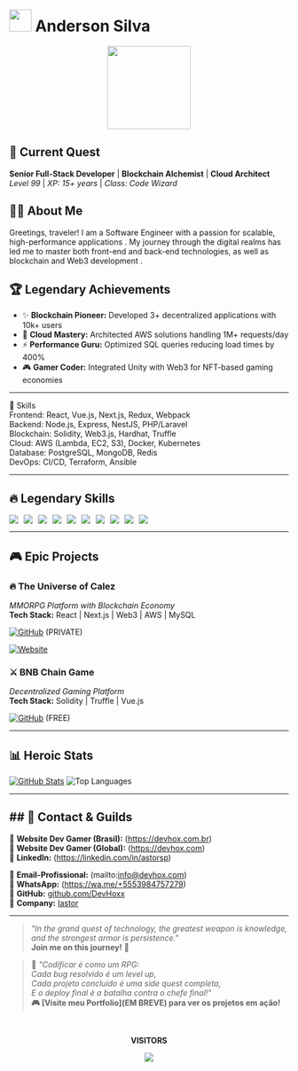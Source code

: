 # <img src="https://cdn.jsdelivr.net/gh/devicons/devicon/icons/react/react-original.svg" width="40" /> Anderson Silva 
<div align="center">
  <img src="https://media.tenor.com/4tHn0G0XQ3EAAAAC/epic-gamer.gif" width="150" />
</div>



## 🏰 **Current Quest**  
**Senior Full-Stack Developer** | **Blockchain Alchemist** | **Cloud Architect**  
*Level 99* | *XP: 15+ years* | *Class: Code Wizard*  

## 🧙‍♂️ About Me
Greetings, traveler! I am a Software Engineer with a passion for scalable, high-performance applications . My journey through the digital realms has led me to master both front-end and back-end technologies, as well as blockchain and Web3 development .

## 🏆 **Legendary Achievements**  
- ✨ **Blockchain Pioneer:** Developed 3+ decentralized applications with 10k+ users  
- 🚀 **Cloud Mastery:** Architected AWS solutions handling 1M+ requests/day  
- ⚡ **Performance Guru:** Optimized SQL queries reducing load times by 400%  
- 🎮 **Gamer Coder:** Integrated Unity with Web3 for NFT-based gaming economies
  
---

📌 Skills  
Frontend: React, Vue.js, Next.js, Redux, Webpack  
Backend: Node.js, Express, NestJS, PHP/Laravel  
Blockchain: Solidity, Web3.js, Hardhat, Truffle  
Cloud: AWS (Lambda, EC2, S3), Docker, Kubernetes  
Database: PostgreSQL, MongoDB, Redis  
DevOps: CI/CD, Terraform, Ansible  

---

## 🔥 **Legendary Skills**  
<div style="display: flex; flex-wrap: wrap; gap: 10px;">
  <!-- Frontend -->
  <img src="https://img.shields.io/badge/HTML5-E34F26?style=for-the-badge&logo=html5&logoColor=white"/>
  <img src="https://img.shields.io/badge/CSS3-1572B6?style=for-the-badge&logo=css3&logoColor=white"/>
  <img src="https://img.shields.io/badge/React-61DAFB?style=for-the-badge&logo=react&logoColor=black"/>
  <img src="https://img.shields.io/badge/Next.js-000000?style=for-the-badge&logo=next.js&logoColor=white"/>
  <img src="https://img.shields.io/badge/Vue.js-4FC08D?style=for-the-badge&logo=vue.js&logoColor=white"/>

  <!-- Backend -->
  <img src="https://img.shields.io/badge/Node.js-339933?style=for-the-badge&logo=node.js&logoColor=white"/>
  <img src="https://img.shields.io/badge/PHP-777BB4?style=for-the-badge&logo=php&logoColor=white"/>
  <img src="https://img.shields.io/badge/AWS-232F3E?style=for-the-badge&logo=amazon-aws&logoColor=white"/>

  <!-- Blockchain -->
  <img src="https://img.shields.io/badge/Web3-15A6A6?style=for-the-badge&logo=web3.js&logoColor=white"/>
  <img src="https://img.shields.io/badge/Solidity-363636?style=for-the-badge&logo=ethereum&logoColor=white"/>
</div>

---

## 🎮 **Epic Projects**  
### 🔥 **The Universe of Calez**  
*MMORPG Platform with Blockchain Economy*  
**Tech Stack:** React | Next.js | Web3 | AWS | MySQL  

[![GitHub](https://img.shields.io/badge/GitHub-100000?style=for-the-badge&logo=github&logoColor=white)](https://github.com/DevHoxx/universe-of-calez---BKP) (PRIVATE)  

[![Website](https://img.shields.io/badge/Website-008080?style=for-the-badge)](https://universeofcalez.com)  

### ⚔️ **BNB Chain Game**  
*Decentralized Gaming Platform*  
**Tech Stack:** Solidity | Truffle | Vue.js  

[![GitHub](https://img.shields.io/badge/GitHub-100000?style=for-the-badge&logo=github&logoColor=white)](https://github.com/DevHoxx/smart-contract-bnb-game-web) (FREE)  

---

## 📊 **Heroic Stats**  
[![GitHub Stats](https://github-readme-stats.vercel.app/api?username=DevHoxx&show_icons=true&theme=radical)](https://github.com/DevHoxx) 
![Top Languages](https://github-readme-stats.vercel.app/api/top-langs/?username=DevHoxx&layout=compact&theme=radical&langs_count=10)  

---

## ## 🏹 Contact & Guilds  
🔹 **Website Dev Gamer (Brasil):** (https://devhox.com.br)  
🔹 **Website Dev Gamer (Global):** (https://devhox.com)  
🔹 **LinkedIn:** (https://linkedin.com/in/astorsp) 

🔹 **Email-Profissional:** (mailto:info@devhox.com)  
🔹 **WhatsApp:** (https://wa.me/+5553984757279)  
🔹 **GitHub:** [github.com/DevHoxx](https://github.com/DevHoxx)  
🔹 **Company:** [Iastor](https://iastor.com)  

---

> *"In the grand quest of technology, the greatest weapon is knowledge, and the strongest armor is persistence."*  
> **Join me on this journey!** 🚀

> 🌟 *"Codificar é como um RPG:  
> Cada bug resolvido é um level up,  
> Cada projeto concluído é uma side quest completa,  
> E o deploy final é a batalha contra o chefe final!"*  
> **🎮 [Visite meu Portfolio](EM BREVE) para ver os projetos em ação!**

<div align="center">
  <br> <p align="center"> <b> VISITORS </b></p>
  <p align="center"><img align="center" src="https://profile-counter.glitch.me/{DevHoxx}/count.svg" /></p>
<img width=100% src="https://capsule-render.vercel.app/api?type=waving&color=00fbf0&height=120&section=footer'/>
